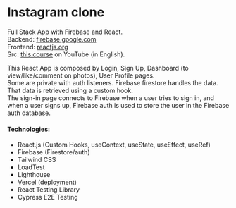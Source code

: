 # Instagram clone

Full Stack App with Firebase and React.   
Backend: [firebase.google.com](https://firebase.google.com/)   
Frontend: [reactjs.org](https://reactjs.org/)  
Src: [this course](https://www.youtube.com/watch?v=AKeaaa8yAAk) on YouTube (in English).  

This React App is composed by Login, Sign Up, Dashboard (to view/like/comment on photos), User Profile pages.  
Some are private with auth listeners. Firebase firestore handles the data. That data is retrieved using a custom hook.  
The sign-in page connects to Firebase when a user tries to sign in, and when a user signs up, Firebase auth is used to store the user in the Firebase auth database.  

#### Technologies: 
- React.js (Custom Hooks, useContext, useState, useEffect, useRef)
- Firebase (Firestore/auth)
- Tailwind CSS
- LoadTest
- Lighthouse
- Vercel (deployment)
- React Testing Library
- Cypress E2E Testing
